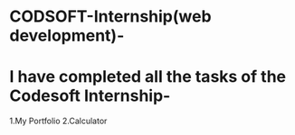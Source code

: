 # CODSOFT-Internship(web development)-
# I have completed all the tasks of the Codesoft Internship-

1.My Portfolio
2.Calculator
